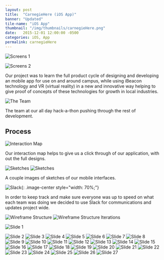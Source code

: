 ```yaml
---
layout: post
title:  "CarnegieHere (iOS App)"
banner: "Updated"
tile-name: "iOS App"
thumbnail: "/img/thumbnails/carnegieHere.png"
date:   2015-12-01 12:00:00 -0500
categories: iOS, App
permalink: carnegieHere
---
```


![Screens 1](../img/carnegieHere/screens1.png)

![Screens 2](../img/carnegieHere/screens2.png)

Our project was to learn the full product cycle of designing and developing an mobile app for use on and around campus, while using iBeacon technology and VR (virtual reality) in a new and innovative way helping to give proof of concepts of these technologies for growth in local industries.

![The Team](../img/carnegieHere/theTeam.png)

The team at our all day hack-a-thon pushing through the rest of development.

## Process

![Interaction Map](../img/carnegieHere/interactionMap.svg)

Our interaction map helps to give us a click through of our application, with out the full designs.

![Sketches](../img/carnegieHere/sketches1.png)
![Sketches](../img/carnegieHere/sketches2.png)

A couple images of sketches of our mobile interfaces.

![Slack](../img/carnegieHere/slack.png){: .image-center style="width: 70%;"}

In order to keep track and make sure everyone was up to speed on what each team was doing we decided to use Slack for communications and updates project wide.

![Wireframe Structure](../img/carnegieHere/wireframeStructure1.png)
![Wireframe Structure Iterations](../img/carnegieHere/wireframeStructure2.png)

![Slide 1](../img/carnegieHere/CarnegieHEREPresentation1.png)

![Slide 2](../img/carnegieHere/CarnegieHEREPresentation2.png)
![Slide 3](../img/carnegieHere/CarnegieHEREPresentation3.png)
![Slide 4](../img/carnegieHere/CarnegieHEREPresentation4.png)
![Slide 5](../img/carnegieHere/CarnegieHEREPresentation5.png)
![Slide 6](../img/carnegieHere/CarnegieHEREPresentation6.png)
![Slide 7](../img/carnegieHere/CarnegieHEREPresentation7.png)
![Slide 8](../img/carnegieHere/CarnegieHEREPresentation8.png)
![Slide 9](../img/carnegieHere/CarnegieHEREPresentation9.png)
![Slide 10](../img/carnegieHere/CarnegieHEREPresentation10.png)
![Slide 11](../img/carnegieHere/CarnegieHEREPresentation11.png)
![Slide 12](../img/carnegieHere/CarnegieHEREPresentation12.png)
![Slide 13](../img/carnegieHere/CarnegieHEREPresentation13.png)
![Slide 14](../img/carnegieHere/CarnegieHEREPresentation14.png)
![Slide 15](../img/carnegieHere/CarnegieHEREPresentation15.png)
![Slide 16](../img/carnegieHere/CarnegieHEREPresentation16.png)
![Slide 17](../img/carnegieHere/CarnegieHEREPresentation17.png)
![Slide 18](../img/carnegieHere/CarnegieHEREPresentation18.png)
![Slide 19](../img/carnegieHere/CarnegieHEREPresentation19.png)
![Slide 20](../img/carnegieHere/CarnegieHEREPresentation20.png)
![Slide 21](../img/carnegieHere/CarnegieHEREPresentation21.png)
![Slide 22](../img/carnegieHere/CarnegieHEREPresentation22.png)
![Slide 23](../img/carnegieHere/CarnegieHEREPresentation23.png)
![Slide 24](../img/carnegieHere/CarnegieHEREPresentation24.png)
![Slide 25](../img/carnegieHere/CarnegieHEREPresentation25.png)
![Slide 26](../img/carnegieHere/CarnegieHEREPresentation26.png)
![Slide 27](../img/carnegieHere/CarnegieHEREPresentation27.png)









